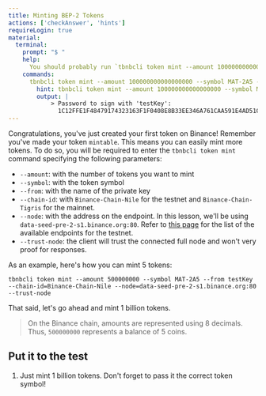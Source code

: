 ```yaml
---
title: Minting BEP-2 Tokens
actions: ['checkAnswer', 'hints']
requireLogin: true
material:
  terminal:
    prompt: "$ "
    help:
      You should probably run `tbnbcli token mint --amount 100000000000000000 --symbol MAT-2A5 --from testKey --chain-id=Binance-Chain-Nile --node=data-seed-pre-2-s1.binance.org:80 --trust-node`.
    commands:
      tbnbcli token mint --amount 100000000000000000 --symbol MAT-2A5 --from testKey --chain-id=Binance-Chain-Nile --node=data-seed-pre-2-s1.binance.org:80 --trust-node:
        hint: tbnbcli token mint --amount 100000000000000000 --symbol MAT-2A5 --from testKey --chain-id=Binance-Chain-Nile --node=data-seed-pre-2-s1.binance.org:80 --trust-node
        output: |
            > Password to sign with 'testKey':
              1C12FFE1F48479174323163F1F0408E8B33EE346A761CAA591E4AD51C0FBD2F8, response: {Code:0 Data:[51 48 48 48 48 48 48 48 48 48 48 48 48 48 48 48 48 48] Log:Msg 0:  Info: GasWanted:0 GasUsed:0 Tags:[{Key:[97 99 116 105 111 110] Value:[109 105 110 116 77 115 103] XXX_NoUnkeyedLiteral:{} XXX_unrecognized:[] XXX_sizecache:0}] Codespace: XXX_NoUnkeyedLiteral:{} XXX_unrecognized:[] XXX_sizecache:0})
---
```


Congratulations, you've just created your first token on Binance! Remember you've made your token `mintable`. This means you can easily mint more tokens. To do so, you will be required to enter the `tbnbcli token mint` command specifying the following parameters:

* `--amount`: with the number of tokens you want to mint
* `--symbol`: with the token symbol
* `--from`: with the name of the private key
* `--chain-id`:  with `Binance-Chain-Nile` for the testnet and `Binance-Chain-Tigris` for the mainnet.
* `--node`: with the address on the endpoint. In this lesson, we'll be using `data-seed-pre-2-s1.binance.org:80`. Refer to <a href="https://testnet-dex.binance.org/api/v1/peers" target=”_blank”> this page</a> for the list of the available endpoints for the testnet.
* `--trust-node`: the client will trust the connected full node and won't very proof for responses.

As an example, here's how you can mint 5 tokens:

```
tbnbcli token mint --amount 500000000 --symbol MAT-2A5 --from testKey --chain-id=Binance-Chain-Nile --node=data-seed-pre-2-s1.binance.org:80 --trust-node
```

That said, let's go ahead and mint 1 billion tokens.

> On the Binance chain, amounts are represented using 8 decimals. Thus, `500000000` represents a balance of 5 coins.


## Put it to the test

1. Just mint 1 billion tokens. Don't forget to pass it the correct token symbol!
